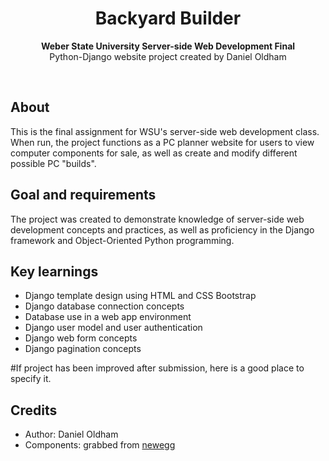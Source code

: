 <h1 align="center">Backyard Builder</h1>
<p align="center"><strong>Weber State University Server-side Web Development Final</strong>
<br>Python-Django website project created by Daniel Oldham</p>
<br/>
<h2>About</h2>
This is the final assignment for WSU's server-side web development class. When run, the project functions as a PC planner website for users to view computer components for sale, as well as create and modify different possible PC "builds".

<h2>Goal and requirements</h2>

The project was created to demonstrate knowledge of server-side web development concepts and practices, as well as proficiency in the Django framework and Object-Oriented Python programming. 

<h2>Key learnings</h2>

- Django template design using HTML and CSS Bootstrap
- Django database connection concepts
- Database use in a web app environment
- Django user model and user authentication
- Django web form concepts
- Django pagination concepts

#If project has been improved after submission, here is a good place to specify it.

<h2>Credits</h2>

- Author: Daniel Oldham
- Components: grabbed from <a href="https://newegg.com">newegg</a>
